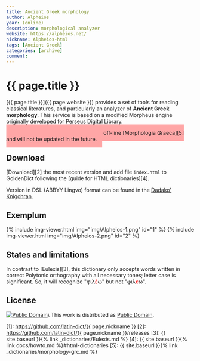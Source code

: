 ```yaml
---
title: Ancient Greek morphology
author: Alpheios
year: (online)
description: morphological analyzer
website: https://alpheios.net/
nickname: Alpheios-html
tags: [Ancient Greek]
categories: [archive]
comment: 
---
```

# {{ page.title }}

[{{ page.title }}]({{ page.website }}) provides a set of tools for reading classical literatures, and particularly an analyzer of **Ancient Greek morphology**. This service is based on a modified Morpheus engine originally developed for [Perseus Digital Library](http://www.perseus.tufts.edu/).

<span style="background-color: #ffa6a6; padding: 1em;">
This dictionary was superseded with off-line [Morphologia Graeca][5] and will not be updated in the future.
</span>


## Download

[Download][2] the most recent version and add file `index.html` to GoldenDict following the [guide for HTML dictionaries][4].

Version in DSL (ABBYY Lingvo) format can be found in the [Dadako' Knigohran](http://dadako.narod.ru/paperpoe.htm).


## Exemplum

{% include img-viewer.html img="img/Alpheios-1.png" id="1" %}
{% include img-viewer.html img="img/Alpheios-2.png" id="2" %}


## States and limitations

In contrast to [Eulexis][3], this dictionary only accepts words written in correct Polytonic orthography with all necessary tones; letter case is significant. So, it will recognize "φιλ<span style="color: red">έ</span>ω" but not "φιλ<span style="color: red">ε</span>ω".


## License

[![Public Domain](https://licensebuttons.net/p/mark/1.0/88x31.png)](http://creativecommons.org/publicdomain/mark/1.0/)\\
This work is distributed as [Public Domain](http://creativecommons.org/publicdomain/mark/1.0/).

[1]: https://github.com/latin-dict/{{ page.nickname }}
[2]: https://github.com/latin-dict/{{ page.nickname }}/releases
[3]: {{ site.baseurl }}{% link _dictionaries/Eulexis.md %}
[4]: {{ site.baseurl }}{% link docs/howto.md %}#html-dictionaries
[5]: {{ site.baseurl }}{% link _dictionaries/morphology-grc.md %}